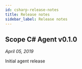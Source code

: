 ```yaml
---
id: csharp-release-notes
title: Release notes
sidebar_label: Release notes
---
```



## Scope C# Agent v0.1.0

*April 05, 2019*

Initial agent release



